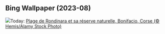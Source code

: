 ## Bing Wallpaper (2023-08)
![](https://www.bing.com/th?id=OHR.Corse_FR-FR1073041933_UHD.jpg&w=1000)Today: [Plage de Rondinara et sa réserve naturelle, Bonifacio, Corse (© Hemis/Alamy Stock Photo)](https://www.bing.com/th?id=OHR.Corse_FR-FR1073041933_UHD.jpg)